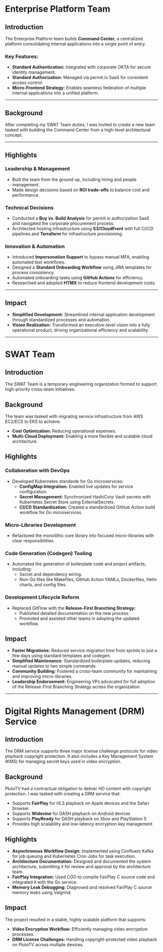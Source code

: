 # Enterprise Platform Team  

## Introduction  
The Enterprise Platform team builds **Command Center**, a centralized platform consolidating internal applications into a single point of entry.  

### Key Features:  
- **Standard Authentication:** Integrated with corporate OKTA for secure identity management.  
- **Standard Authorization:** Managed via permit.io SaaS for consistent access control.  
- **Micro-Frontend Strategy:** Enables seamless federation of multiple internal applications into a unified platform.  

---

## Background  
After completing my SWAT Team duties, I was invited to create a new team tasked with building the Command Center from a high-level architectural concept.  

---

## Highlights  

### **Leadership & Management**  
- Built the team from the ground up, including hiring and people management.  
- Made design decisions based on **ROI trade-offs** to balance cost and performance.  

### **Technical Decisions**  
- Conducted a **Buy vs. Build Analysis** for permit.io authorization SaaS and navigated the corporate procurement process.  
- Architected hosting infrastructure using **S3/CloudFront** with full CI/CD pipelines and **Terraform** for infrastructure provisioning.  

### **Innovation & Automation**  
- Introduced **Impersonation Support** to bypass manual MFA, enabling automated test workflows.  
- Designed a **Standard Onboarding Workflow** using JIRA templates for process consistency.  
- Automated onboarding tasks using **GitHub Actions** for efficiency.  
- Researched and adopted **HTMX** to reduce frontend development costs.  

---

## Impact  

- **Simplified Development:** Streamlined internal application development through standardized processes and automation.  
- **Vision Realization:** Transformed an executive-level vision into a fully operational product, driving organizational efficiency and scalability.

---
# SWAT Team  

## Introduction  
The SWAT Team is a temporary engineering organization formed to support high-priority cross-team initiatives.  

## Background  
The team was tasked with migrating service infrastructure from AWS EC2/ECS to EKS to achieve:  
- **Cost Optimization:** Reducing operational expenses.  
- **Multi-Cloud Deployment:** Enabling a more flexible and scalable cloud architecture.  

## Highlights  

### **Collaboration with DevOps**  
- Developed Kubernetes standards for Go microservices:  
  - **ConfigMap Integration:** Enabled live updates for service configuration.  
  - **Secret Management:** Synchronized HashiCorp Vault secrets with Kubernetes Secret Store using ExternalSecrets.  
  - **CI/CD Standardization:** Created a standardized GitHub Action build workflow for Go microservices.  

### **Micro-Libraries Development**  
- Refactored the monolithic core library into focused micro-libraries with clear responsibilities.  

### **Code Generation (Codegen) Tooling**  
- Automated the generation of boilerplate code and project artifacts, including:  
  - Secret and dependency wiring.  
  - Non-Go files like Makefiles, GitHub Action YAMLs, Dockerfiles, Helm charts, and config files.  

### **Development Lifecycle Reform**  
- Replaced GitFlow with the **Release-First Branching Strategy:**  
  - Published detailed documentation on the new process.  
  - Promoted and assisted other teams in adopting the updated workflow.  

## Impact  
- **Faster Migrations:** Reduced service migration time from sprints to just a few days using standard templates and codegen.  
- **Simplified Maintenance:** Standardized boilerplate updates, reducing manual updates to two simple commands.  
- **Community Building:** Fostered a cross-team community for maintaining and improving micro-libraries.  
- **Leadership Endorsement:** Engineering VPs advocated for full adoption of the Release-First Branching Strategy across the organization.

---
# Digital Rights Management (DRM) Service  

## Introduction  
The DRM service supports three major license challenge protocols for video playback copyright protection. It also includes a Key Management System (KMS) for managing secret keys used in video encryption.  

## Background  
PlutoTV had a contractual obligation to deliver HD content with copyright protection. I was tasked with creating a DRM service that:  
- Supports **FairPlay** for HLS playback on Apple devices and the Safari browser  
- Supports **Widevine** for DASH playback on Android devices  
- Supports **PlayReady** for DASH playback on Xbox and PlayStation 5  
- Provides high scalability and low-latency encryption key management  

## Highlights  
- **Asynchronous Workflow Design:** Implemented using Confluent Kafka for job queuing and Kubernetes Cron Jobs for task execution.  
- **Architecture Documentation:** Designed and documented the system architecture, submitting it for review and approval by the architecture team.  
- **FairPlay Integration:** Used CGO to compile FairPlay C source code and integrated it with the Go service.  
- **Memory Leak Debugging:** Diagnosed and resolved FairPlay C source memory leaks using Valgrind.  

## Impact  
The project resulted in a stable, highly scalable platform that supports:  
- **Video Encryption Workflow:** Efficiently managing video encryption processes.  
- **DRM License Challenges:** Handling copyright-protected video playback on PlutoTV across multiple devices.

